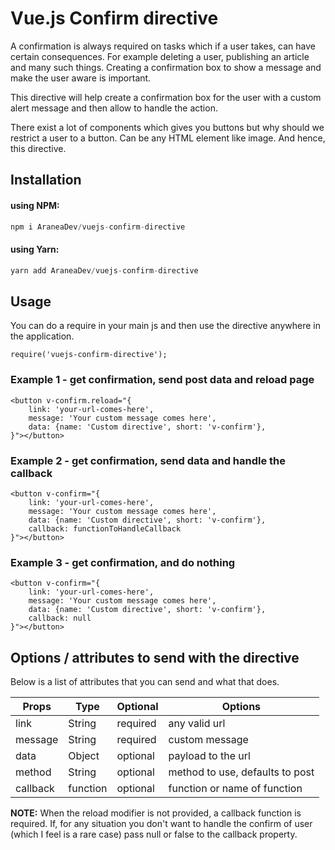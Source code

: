 # Vue.js Confirm directive

A confirmation is always required on tasks which if a user takes, can have certain consequences. For example deleting a user, publishing an article and many such things. Creating a confirmation box to show a message and make the user aware is important.

This directive will help create a confirmation box for the user with a custom alert message and then allow to handle the action.

There exist a lot of components which gives you buttons but why should we restrict a user to a button. Can be any HTML element like image. And hence, this directive.

## Installation
#### using NPM:
```js
npm i AraneaDev/vuejs-confirm-directive
```

#### using Yarn:
```js
yarn add AraneaDev/vuejs-confirm-directive
```

## Usage
You can do a require in your main js and then use the directive anywhere in the
application.

```
require('vuejs-confirm-directive');
```

### Example 1 - get confirmation, send post data and reload page
```
<button v-confirm.reload="{
    link: 'your-url-comes-here',
    message: 'Your custom message comes here',
    data: {name: 'Custom directive', short: 'v-confirm'},
}"></button>
```

### Example 2 - get confirmation, send data and handle the callback
```
<button v-confirm="{
    link: 'your-url-comes-here',
    message: 'Your custom message comes here',
    data: {name: 'Custom directive', short: 'v-confirm'},
    callback: functionToHandleCallback
}"></button>
```

### Example 3 - get confirmation, and do nothing
```
<button v-confirm="{
    link: 'your-url-comes-here',
    message: 'Your custom message comes here',
    data: {name: 'Custom directive', short: 'v-confirm'},
    callback: null
}"></button>
```

## Options / attributes to send with the directive
Below is a list of attributes that you can send and what that does.

| Props | Type | Optional | Options |
| ----- | ---- | -------- | ------- |
| link | String | required | any valid url
| message | String | required | custom message
| data | Object | optional | payload to the url
| method | String | optional | method to use, defaults to post
| callback | function | optional | function or name of function

**NOTE:** When the reload modifier is not provided, a callback function is
required. If, for any situation you don't want to handle the confirm of user
(which I feel is a rare case) pass null or false to the callback property.
